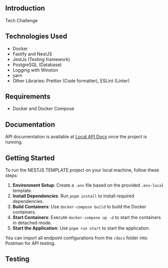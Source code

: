 
## Introduction

Tech Challenge

## Technologies Used

- Docker
- Fastify and NestJS
- JestJs (Testing framework)
- PostgreSQL (Database)
- Logging with Winston
- yarn
- Other Libraries: Prettier (Code formatter), ESLint (Linter)

## Requirements

- Docker and Docker Compose

## Documentation

API documentation is available at [Local API Docs](http://localhost:3000/docs) once the project is running.

## Getting Started

To run the NESTJS TEMPLATE project on your local machine, follow these steps:

1. **Environment Setup**: Create a `.env` file based on the provided `.env-local` template.
2. **Install Dependencies**: Run `pnpm install` to install required dependencies.
3. **Build Containers**: Use `docker-compose build` to build the Docker containers.
4. **Start Containers**: Execute `docker-compose up -d` to start the containers in detached mode.
6. **Start the Application**: Use `pnpm run start` to start the application.

You can import all endpoint configurations from the `/docs` folder into Postman for API testing.

## Testing

